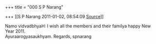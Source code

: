 +++
title = "000 S P Narang"

+++
[[S P Narang	2011-01-02, 08:54:09 [Source](https://groups.google.com/g/bvparishat/c/_pt9cq-wEdY)]]



Namo vidvadbhyaH: I wish all the members and their familya happy New Year 2011.  
Ayuraarogyasaukhyam. Regards, spnarang

  
  

